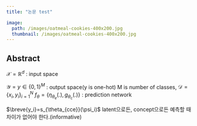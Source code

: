 ```yaml
---
title: "논문 test"

image: 
  path: /images/oatmeal-cookies-400x200.jpg
  thumbnail: /images/oatmeal-cookies-400x200.jpg
---
```


## Abstract

$\mathcal{X}=\mathbb{R}^d$ : input space 

$\mathcal{Y}= y \in \{0,1\}^M$ : output space(y is one-hot) M is number of classes, 
$\mathcal{D}=\{x_i, y_i\}^N_{i=1}$
$f_\theta=\{\eta_{\theta_e}(.),g_{\theta_c}(.)\}$ : prediction network

$\breve{y_i}=s_{\theta_{cce}}(\psi_i)$ latent으로든, concept으로든 예측할 때 차이가 없어야 한다.(informative)